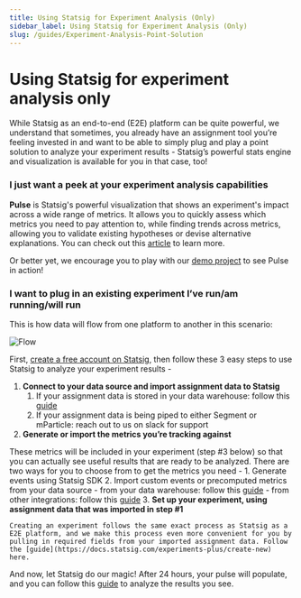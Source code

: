 ```yaml
---
title: Using Statsig for Experiment Analysis (Only)
sidebar_label: Using Statsig for Experiment Analysis (Only)
slug: /guides/Experiment-Analysis-Point-Solution
---
```



# Using Statsig for experiment analysis only


While Statsig as an end-to-end (E2E) platform can be quite powerful, we understand that sometimes, you already have an assignment tool you’re feeling invested in and want to be able to simply plug and play a point solution to analyze your experiment results - Statsig’s  powerful stats engine and visualization is available for you in that case, too!

### I just want a peek at your experiment analysis capabilities

**Pulse** is Statsig's powerful visualization that shows an experiment's impact across a wide range of metrics. It allows you to quickly assess which metrics you need to pay attention to, while finding trends across metrics, allowing you to validate existing hypotheses or devise alternative explanations. You can check out this [article](https://docs.statsig.com/pulse/read-pulse) to learn more. 

Or better yet, we encourage you to play with our [demo project](https://console.statsig.com/demo?ref=demo_redirect) to see Pulse in action!

### I want to plug in an existing experiment I’ve run/am running/will run

This is how data will flow from one platform to another in this scenario:

![Flow](https://user-images.githubusercontent.com/120431069/217403623-954b8a08-e38d-4beb-8d03-4112ab60a79c.png)

First, [create a free account on Statsig](https://www.statsig.com/signup), then follow these 3 easy steps to use Statsig to analyze your experiment results - 

1. **Connect to your data source and import assignment data to Statsig**
    1. If your assignment data is stored in your data warehouse: follow this [guide](https://docs.statsig.com/data-warehouse-ingestion/introduction)
    2. If your assignment data is being piped to either Segment or mParticle: reach out to us on slack for support
2. **Generate or import the metrics you’re tracking against**

These metrics will be included in your experiment (step #3 below) so that you can actually see useful results that are ready to be analyzed. There are two ways for you to choose from to get the metrics you need -
    1. Generate events using Statsig SDK
    2. Import custom events or precomputed metrics from your data source
        - from your data warehouse: follow this [guide](https://docs.statsig.com/data-warehouse-ingestion/data_mapping)
        - from other integrations: follow this [guide](https://docs.statsig.com/integrations/introduction)
3. **Set up your experiment, using assignment data that was imported in step #1**
    
    Creating an experiment follows the same exact process as Statsig as a E2E platform, and we make this process even more convenient for you by pulling in required fields from your imported assignment data. Follow the [guide](https://docs.statsig.com/experiments-plus/create-new) here.
   

And now, let Statsig do our magic! After 24 hours, your pulse will populate, and you can follow this [guide](https://docs.statsig.com/pulse) to analyze the results you see.
